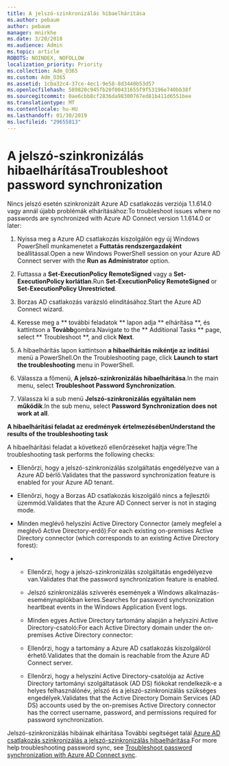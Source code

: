 ```yaml
---
title: A jelszó-szinkronizálás hibaelhárítása
ms.author: pebaum
author: pebaum
manager: mnirkhe
ms.date: 3/20/2018
ms.audience: Admin
ms.topic: article
ROBOTS: NOINDEX, NOFOLLOW
localization_priority: Priority
ms.collection: Adm_O365
ms.custom: Adm_O365
ms.assetid: 1cba32c4-37ce-4ec1-9e58-8d3440b53d57
ms.openlocfilehash: 589820c945fb20f00431655f9f53196e740bb38f
ms.sourcegitcommit: 0ae6cbb8cf2836da98300767ed81b411d6551bee
ms.translationtype: MT
ms.contentlocale: hu-HU
ms.lasthandoff: 01/30/2019
ms.locfileid: "29655813"
---
```

# <a name="troubleshoot-password-synchronization"></a><span data-ttu-id="6f3ce-102">A jelszó-szinkronizálás hibaelhárítása</span><span class="sxs-lookup"><span data-stu-id="6f3ce-102">Troubleshoot password synchronization</span></span>

<span data-ttu-id="6f3ce-103">Nincs jelszó esetén szinkronizált Azure AD csatlakozás verziója 1.1.614.0 vagy annál újabb problémák elhárításához:</span><span class="sxs-lookup"><span data-stu-id="6f3ce-103">To troubleshoot issues where no passwords are synchronized with Azure AD Connect version 1.1.614.0 or later:</span></span>
  
1. <span data-ttu-id="6f3ce-104">Nyissa meg a Azure AD csatlakozás kiszolgálón egy új Windows PowerShell munkamenetet a **Futtatás rendszergazdaként** beállítással.</span><span class="sxs-lookup"><span data-stu-id="6f3ce-104">Open a new Windows PowerShell session on your Azure AD Connect server with the **Run as Administrator** option.</span></span> 
    
2. <span data-ttu-id="6f3ce-105">Futtassa a **Set-ExecutionPolicy RemoteSigned** vagy a **Set-ExecutionPolicy korlátlan**.</span><span class="sxs-lookup"><span data-stu-id="6f3ce-105">Run **Set-ExecutionPolicy RemoteSigned** or **Set-ExecutionPolicy Unrestricted**.</span></span> 
    
3. <span data-ttu-id="6f3ce-106">Borzas AD csatlakozás varázsló elindításához.</span><span class="sxs-lookup"><span data-stu-id="6f3ce-106">Start the Azure AD Connect wizard.</span></span>
    
4. <span data-ttu-id="6f3ce-107">Keresse meg a \*\* további feladatok \*\* lapon adja \*\* elhárítása \*\*, és kattintson a **Tovább**gombra.</span><span class="sxs-lookup"><span data-stu-id="6f3ce-107">Navigate to the \*\* Additional Tasks \*\* page, select \*\* Troubleshoot \*\*, and click **Next**.</span></span> 
    
5. <span data-ttu-id="6f3ce-108">A hibaelhárítás lapon kattintson **a hibaelhárítás mikéntje az indítási** menü a PowerShell.</span><span class="sxs-lookup"><span data-stu-id="6f3ce-108">On the Troubleshooting page, click **Launch to start the troubleshooting** menu in PowerShell.</span></span> 
    
6. <span data-ttu-id="6f3ce-109">Válassza a főmenü, **A jelszó-szinkronizálás hibaelhárítása**.</span><span class="sxs-lookup"><span data-stu-id="6f3ce-109">In the main menu, select **Troubleshoot Password Synchronization**.</span></span> 
    
7. <span data-ttu-id="6f3ce-110">Válassza ki a sub menü **Jelszó-szinkronizálás egyáltalán nem működik**.</span><span class="sxs-lookup"><span data-stu-id="6f3ce-110">In the sub menu, select **Password Synchronization does not work at all**.</span></span> 
    
 <span data-ttu-id="6f3ce-111">**A hibaelhárítási feladat az eredmények értelmezésében**</span><span class="sxs-lookup"><span data-stu-id="6f3ce-111">**Understand the results of the troubleshooting task**</span></span>
  
<span data-ttu-id="6f3ce-112">A hibaelhárítási feladat a következő ellenőrzéseket hajtja végre:</span><span class="sxs-lookup"><span data-stu-id="6f3ce-112">The troubleshooting task performs the following checks:</span></span>
  
- <span data-ttu-id="6f3ce-113">Ellenőrzi, hogy a jelszó-szinkronizálás szolgáltatás engedélyezve van a Azure AD bérlő.</span><span class="sxs-lookup"><span data-stu-id="6f3ce-113">Validates that the password synchronization feature is enabled for your Azure AD tenant.</span></span>
    
- <span data-ttu-id="6f3ce-114">Ellenőrzi, hogy a Borzas AD csatlakozás kiszolgáló nincs a fejlesztői üzemmód.</span><span class="sxs-lookup"><span data-stu-id="6f3ce-114">Validates that the Azure AD Connect server is not in staging mode.</span></span>
    
- <span data-ttu-id="6f3ce-115">Minden meglévő helyszíni Active Directory Connector (amely megfelel a meglévő Active Directory-erdő):</span><span class="sxs-lookup"><span data-stu-id="6f3ce-115">For each existing on-premises Active Directory connector (which corresponds to an existing Active Directory forest):</span></span>
    
- 
  - <span data-ttu-id="6f3ce-116">Ellenőrzi, hogy a jelszó-szinkronizálás szolgáltatás engedélyezve van.</span><span class="sxs-lookup"><span data-stu-id="6f3ce-116">Validates that the password synchronization feature is enabled.</span></span>
    
  - <span data-ttu-id="6f3ce-117">Jelszó szinkronizálás szívverés események a Windows alkalmazás-eseménynaplókban keres.</span><span class="sxs-lookup"><span data-stu-id="6f3ce-117">Searches for password synchronization heartbeat events in the Windows Application Event logs.</span></span>
    
  - <span data-ttu-id="6f3ce-118">Minden egyes Active Directory tartomány alapján a helyszíni Active Directory-csatoló:</span><span class="sxs-lookup"><span data-stu-id="6f3ce-118">For each Active Directory domain under the on-premises Active Directory connector:</span></span>
    
  - <span data-ttu-id="6f3ce-119">Ellenőrzi, hogy a tartomány a Azure AD csatlakozás kiszolgálóról érhető.</span><span class="sxs-lookup"><span data-stu-id="6f3ce-119">Validates that the domain is reachable from the Azure AD Connect server.</span></span>
    
  - <span data-ttu-id="6f3ce-120">Ellenőrzi, hogy a helyszíni Active Directory-csatolója az Active Directory tartományi szolgáltatások (AD DS) fiókokat rendelkezik-e a helyes felhasználónév, jelszó és a jelszó-szinkronizálás szükséges engedélyek.</span><span class="sxs-lookup"><span data-stu-id="6f3ce-120">Validates that the Active Directory Domain Services (AD DS) accounts used by the on-premises Active Directory connector has the correct username, password, and permissions required for password synchronization.</span></span>
    
<span data-ttu-id="6f3ce-121">Jelszó-szinkronizálás hibáinak elhárítása További segítséget talál [Azure AD csatlakozás szinkronizálás a jelszó-szinkronizálás hibaelhárítása](https://docs.microsoft.com/azure/active-directory/connect/active-directory-aadconnectsync-troubleshoot-password-synchronization).</span><span class="sxs-lookup"><span data-stu-id="6f3ce-121">For more help troubleshooting password sync, see [Troubleshoot password synchronization with Azure AD Connect sync](https://docs.microsoft.com/azure/active-directory/connect/active-directory-aadconnectsync-troubleshoot-password-synchronization).</span></span>
  

